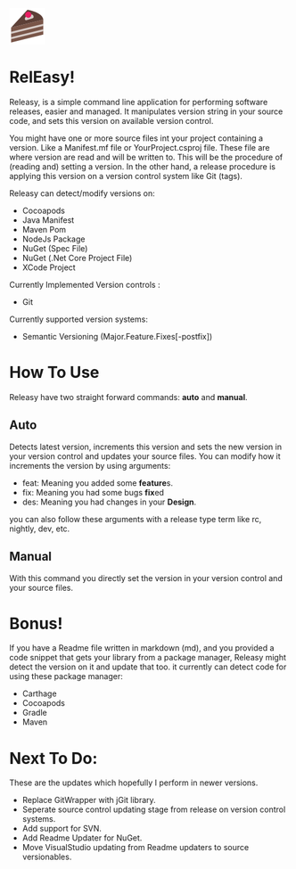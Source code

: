 ![Releasy](icon/icon.png)

RelEasy!
========


Releasy, is a simple command line application for performing software releases, 
easier and managed. It manipulates version string in your source code, and sets this 
version on available version control.

You might have one or more source files int your project containing a version. Like 
a Manifest.mf file or YourProject.csproj file. These file are where version are read and 
will be written to. This will be the procedure of (reading and) setting a version. In the other 
hand, a release procedure is applying this version on a version control system like Git (tags).

Releasy can detect/modify versions on:


*   Cocoapods
*   Java Manifest
*   Maven Pom
*   NodeJs Package
*   NuGet (Spec File)
*   NuGet (.Net Core Project File)
*   XCode Project

Currently Implemented Version controls :

*   Git

Currently supported version systems:

*   Semantic Versioning (Major.Feature.Fixes[-postfix])



How To Use
==========


Releasy have two straight forward commands: __auto__ and __manual__.

Auto
----

Detects latest version, increments this version and sets the new version in your 
version control and updates your source files. You can modify how it increments 
the version by using arguments:

*   feat: Meaning you added some **feature**s.
*   fix: Meaning you had some bugs **fix**ed
*   des: Meaning you had changes in your **Design**.

you can also follow these arguments with a release type term like rc, nightly, 
dev, etc.

Manual
------

With this command you directly set the version in your version control and your source files.


Bonus!
======

If you have a Readme file written in markdown (md), and you provided a code snippet 
that gets your library from a package manager, Releasy might detect the version on it 
and update that too. it currently can detect code for using these package manager:

*   Carthage
*   Cocoapods
*   Gradle
*   Maven



Next To Do:
===========

These are the updates which hopefully I perform in newer versions.

*   Replace GitWrapper with jGit library.
*   Seperate source control updating stage from release on version control systems.
*   Add support for SVN.
*   Add Readme Updater for NuGet.
*   Move VisualStudio updating from Readme updaters to source versionables.





